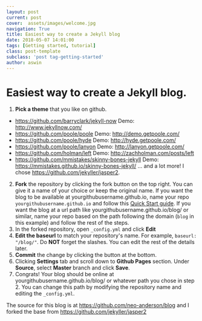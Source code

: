 ```yaml
---
layout: post
current: post
cover:  assets/images/welcome.jpg
navigation: True
title: Easiest way to create a Jekyll blog
date: 2018-05-07 14:01:00
tags: [Getting started, tutorial]
class: post-template
subclass: 'post tag-getting-started'
author: aswin
---
```


# Easiest way to create a Jekyll blog.

1. **Pick a theme** that you like on github.
- https://github.com/barryclark/jekyll-now Demo: http://www.jekyllnow.com/
- https://github.com/poole/poole Demo: http://demo.getpoole.com/
- https://github.com/poole/hyde Demo: http://hyde.getpoole.com/
- https://github.com/poole/lanyon Demo: http://lanyon.getpoole.com/
- https://github.com/holman/left Demo: http://zachholman.com/posts/left
- https://github.com/mmistakes/skinny-bones-jekyll Demo: https://mmistakes.github.io/skinny-bones-jekyll/
... and a lot more!
I chose https://github.com/jekyller/jasper2.
2. **Fork** the repository by clicking the fork button on the top right. You can give it a name of your choice or keep the original name. If you want the blog to be available at yourgithubusername.github.io, name your repo `yourgithubusername.github.io` and follow this [Quick Start guide](https://github.com/barryclark/jekyll-now). If you want the blog at a url path like yourgithubusername.github.io/blog/ or similar, name your repo based on the path following the domain (`blog` in this example) and follow the rest of the steps.
3. In the forked repository, open `_config.yml` and click **Edit**
4. **Edit the baseurl** to match your repository's name. For example, `baseurl: "/blog/"`. Do **NOT** forget the slashes. You can edit the rest of the details later.
5. **Commit** the change by clicking the button at the bottom.
6. Clicking **Settings** tab and scroll down to **Github Pages** section. Under **Source**, select **Master** branch and click **Save**.
7. Congrats! Your blog should be online at yourgithubusername.github.io/blog/ or whatever path you chose in step 2. You can change this path by modifying the repository name and editing the `_config.yml`.

The source for this blog is at https://github.com/neo-anderson/blog and I forked the base from https://github.com/jekyller/jasper2 
